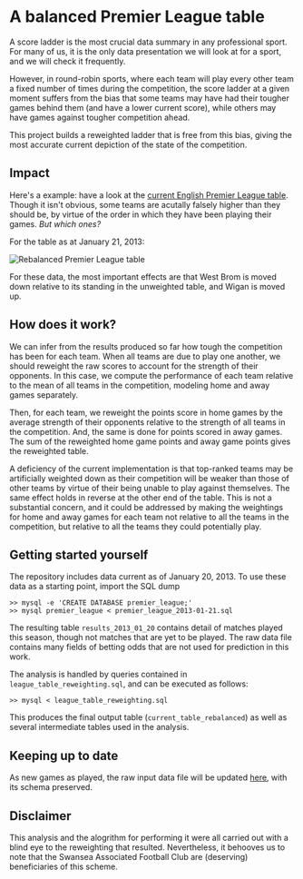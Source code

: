 A balanced Premier League table
===============================

A score ladder is the most crucial data summary in any professional sport. For many of us, it is the only data presentation we will look at for a sport, and we will check it frequently. 

However, in round-robin sports, where each team will play every other team a fixed number of times during the competition, the score ladder
at a given moment suffers from the bias that some teams may have had their tougher games behind them (and have a lower current score), while others may have games against tougher competition ahead.

This project builds a reweighted ladder that is free from this bias, giving the most accurate current depiction of the state of the competition.

Impact
-------

Here's a example: have a look at the [current English Premier League table](http://www.premierleague.com/en-gb/matchday/league-table.html). Though it isn't obvious, some teams are acutally falsely higher than they should be, by virtue of the order in which they have been playing their games. *But which ones?*

For the table as at January 21, 2013:

![Rebalanced Premier League table](https://raw.github.com/berianjames/true-ladder/master/table-snapshot.png)

For these data, the most important effects are that West Brom is moved down relative to its standing in the unweighted table, and Wigan is moved up.

How does it work?
-----------------

We can infer from the results produced so far how tough the competition has been for each team. When all teams are due to play one another, we should reweight the raw scores to account for the strength of their opponents. In this case, we compute the performance of each team relative to the mean of all teams in the competition, modeling home and away games separately.

Then, for each team, we reweight the points score in home games by the average strength of their opponents relative to the strength of all teams in the competition. And, the same is done for points scored in away games. The sum of the reweighted home game points and away game points gives the reweighted table.

A deficiency of the current implementation is that top-ranked teams may be artificially weighted down as their competition will be weaker than those of other teams by virtue of their being unable to play against themselves. The same effect holds in reverse at the other end of the table. This is not a substantial concern, and it could be addressed by making the weightings for home and away games for each team not relative to all the teams in the competition, but relative to all the teams they could potentially play.


Getting started yourself
------------------------

The repository includes data current as of January 20, 2013. To use these data as a starting point, import the SQL dump

	>> mysql -e 'CREATE DATABASE premier_league;'
	>> mysql premier_league < premier_league_2013-01-21.sql
	
The resulting table `results_2013_01_20` contains detail of matches played this season, though not matches that are yet to be played. The raw data file contains many fields of betting odds that are not used for prediction in this work.

The analysis is handled by queries contained in `league_table_reweighting.sql`, and can be executed as follows:

	>> mysql < league_table_reweighting.sql

This produces the final output table (`current_table_rebalanced`) as well as several intermediate tables used in the analysis.

Keeping up to date
------------------

As new games as played, the raw input data file will be updated [here](http://www.football-data.co.uk/mmz4281/1213/E0.csv), with its schema preserved. 

Disclaimer
----------

This analysis and the alogrithm for performing it were all carried out with a blind eye to the reweighting that resulted. Nevertheless, it behooves us to note that the Swansea Associated Football Club are (deserving) beneficiaries of this scheme.
